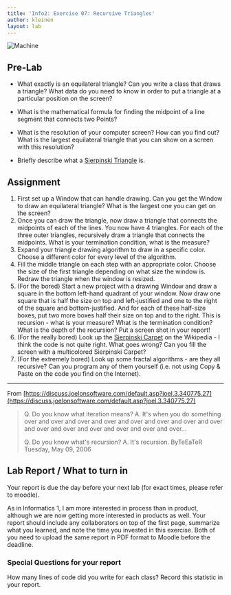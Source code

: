 ```yaml
---
title: 'Info2: Exercise 07: Recursive Triangles'
author: kleinen
layout: lab
---
```


![Machine](../images/SierpinskiTriangle.png "Sierpinski Triangle")

## Pre-Lab

* What exactly is an equilateral
  triangle? Can you write a class that draws a triangle? What data do you need to know in order to put a triangle at a particular position on the screen?

* What is the mathematical formula for finding the midpoint of a line segment that connects two Points?
* What is the resolution of your computer screen? How can you find out? What is the largest equilateral triangle that you can show on a screen with this resolution?
* Briefly describe what a <a href="https://en.wikipedia.org/wiki/Sierpinski_triangle">Sierpinski Triangle</a> is.


## Assignment


1. First set up a Window that can handle drawing. Can you get the Window to draw an equilateral triangle? What is the largest one you can get on the screen?
2. Once you can draw the triangle, now draw a triangle that connects the midpoints of each of the lines. You now have 4 triangles. For each of the three outer triangles, recursively draw a triangle that connects the midpoints. What is your termination condition, what is the measure?
3. Expand your triangle drawing algorithm to draw in a specific color. Choose a different color for every level of the algorithm.
4. Fill the middle triangle on each step with an appropriate color. Choose the size of the first triangle depending on what size the window is. Redraw the triangle when the window is resized.
5. (For the bored) Start a new project with a drawing Window and draw a square in the bottom left-hand quadrant of your window. Now draw one square that is half the size on top and left-justified and one to the right of the square and bottom-justified. And for each of these half-size boxes, put two more boxes half their size on top and to the right. This is recursion - what is your measure? What is the termination condition? What is the depth of the recursion? Put a screen shot in your report!
6. (For the really bored) Look up the [Sierpinski Carpet](https://en.wikipedia.org/wiki/Sierpinski_carpet) on the Wikipedia - I think the code is not quite right. What goes wrong? Can you fill the screen with a multicolored Sierpinski Carpet?
7. (For the extremely bored) Look up some fractal algorithms - are they all recursive? Can you program any of them yourself (i.e. not using Copy & Paste on the code you find on the Internet).

* * *

From [https://discuss.joelonsoftware.com/default.asp?joel.3.340775.27](https://discuss.joelonsoftware.com/default.asp?joel.3.340775.27)

> Q. Do you know what iteration means?
> A. It's when you do something over and over and over and over and over and over and over and over and over and over and over and over and over and over...
>
> Q. Do you know what's recursion?
> A. It's recursion.
> ByTeEaTeR
> Tuesday, May 09, 2006

## Lab Report / What to turn in

Your report is due the day before your next lab (for exact times, please refer to moodle).

As in Informatics 1, I am more interested in process than in product,
although we are now getting more interested in products as well.
Your report should include any collaborators on top of the first page,
summarize what you learned,
and note the time you invested in this exercise.
Both of you need to upload the same report in PDF format to Moodle before the
deadline.

### Special Questions for your report
How many lines of code did you write for each class? Record this statistic in your report.
